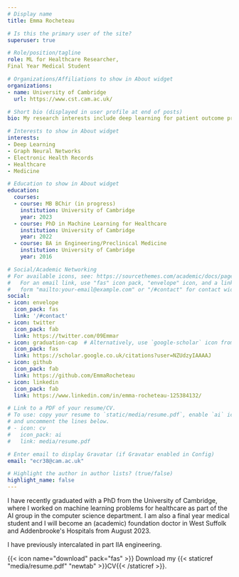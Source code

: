 ```yaml
---
# Display name
title: Emma Rocheteau

# Is this the primary user of the site?
superuser: true

# Role/position/tagline
role: ML for Healthcare Researcher, 
Final Year Medical Student

# Organizations/Affiliations to show in About widget
organizations:
- name: University of Cambridge
  url: https://www.cst.cam.ac.uk/

# Short bio (displayed in user profile at end of posts)
bio: My research interests include deep learning for patient outcome prediction, especially time series methods and graph neural networks.

# Interests to show in About widget
interests:
- Deep Learning
- Graph Neural Networks
- Electronic Health Records
- Healthcare
- Medicine

# Education to show in About widget
education:
  courses:
  - course: MB BChir (in progress)
    institution: University of Cambridge
    year: 2023
  - course: PhD in Machine Learning for Healthcare
    institution: University of Cambridge
    year: 2022
  - course: BA in Engineering/Preclinical Medicine
    institution: University of Cambridge
    year: 2016

# Social/Academic Networking
# For available icons, see: https://sourcethemes.com/academic/docs/page-builder/#icons
#   For an email link, use "fas" icon pack, "envelope" icon, and a link in the
#   form "mailto:your-email@example.com" or "/#contact" for contact widget.
social:
- icon: envelope
  icon_pack: fas
  link: '/#contact'
- icon: twitter
  icon_pack: fab
  link: https://twitter.com/09Emmar
- icon: graduation-cap  # Alternatively, use `google-scholar` icon from `ai` icon pack
  icon_pack: fas
  link: https://scholar.google.co.uk/citations?user=NZUdzyIAAAAJ
- icon: github
  icon_pack: fab
  link: https://github.com/EmmaRocheteau
- icon: linkedin
  icon_pack: fab
  link: https://www.linkedin.com/in/emma-rocheteau-125384132/

# Link to a PDF of your resume/CV.
# To use: copy your resume to `static/media/resume.pdf`, enable `ai` icons in `params.toml`, 
# and uncomment the lines below.
# - icon: cv
#   icon_pack: ai
#   link: media/resume.pdf

# Enter email to display Gravatar (if Gravatar enabled in Config)
email: "ecr38@cam.ac.uk"

# Highlight the author in author lists? (true/false)
highlight_name: false
---
```


I have recently graduated with a PhD from the University of Cambridge, where I worked on machine learning problems for healthcare as part of the AI group in the computer science department. I am also a final year medical student and I will become an (academic) foundation doctor in West Suffolk and Addenbrooke's Hospitals from August 2023.

I have previously intercalated in part IIA engineering.

{{< icon name="download" pack="fas" >}} Download my {{< staticref "media/resume.pdf" "newtab" >}}CV{{< /staticref >}}.
